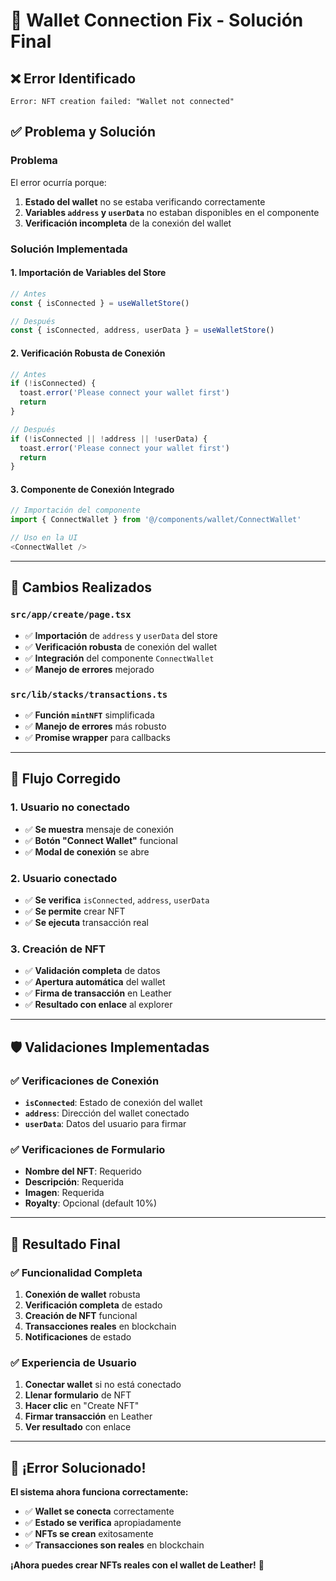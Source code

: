 # 🔧 **Wallet Connection Fix - Solución Final**

## ❌ **Error Identificado**

```
Error: NFT creation failed: "Wallet not connected"
```

## ✅ **Problema y Solución**

### **Problema**
El error ocurría porque:
1. **Estado del wallet** no se estaba verificando correctamente
2. **Variables `address` y `userData`** no estaban disponibles en el componente
3. **Verificación incompleta** de la conexión del wallet

### **Solución Implementada**

#### **1. Importación de Variables del Store**
```typescript
// Antes
const { isConnected } = useWalletStore()

// Después
const { isConnected, address, userData } = useWalletStore()
```

#### **2. Verificación Robusta de Conexión**
```typescript
// Antes
if (!isConnected) {
  toast.error('Please connect your wallet first')
  return
}

// Después
if (!isConnected || !address || !userData) {
  toast.error('Please connect your wallet first')
  return
}
```

#### **3. Componente de Conexión Integrado**
```typescript
// Importación del componente
import { ConnectWallet } from '@/components/wallet/ConnectWallet'

// Uso en la UI
<ConnectWallet />
```

---

## 🔧 **Cambios Realizados**

### **`src/app/create/page.tsx`**
- ✅ **Importación** de `address` y `userData` del store
- ✅ **Verificación robusta** de conexión del wallet
- ✅ **Integración** del componente `ConnectWallet`
- ✅ **Manejo de errores** mejorado

### **`src/lib/stacks/transactions.ts`**
- ✅ **Función `mintNFT`** simplificada
- ✅ **Manejo de errores** más robusto
- ✅ **Promise wrapper** para callbacks

---

## 🎯 **Flujo Corregido**

### **1. Usuario no conectado**
- ✅ **Se muestra** mensaje de conexión
- ✅ **Botón "Connect Wallet"** funcional
- ✅ **Modal de conexión** se abre

### **2. Usuario conectado**
- ✅ **Se verifica** `isConnected`, `address`, `userData`
- ✅ **Se permite** crear NFT
- ✅ **Se ejecuta** transacción real

### **3. Creación de NFT**
- ✅ **Validación completa** de datos
- ✅ **Apertura automática** del wallet
- ✅ **Firma de transacción** en Leather
- ✅ **Resultado con enlace** al explorer

---

## 🛡️ **Validaciones Implementadas**

### **✅ Verificaciones de Conexión**
- **`isConnected`**: Estado de conexión del wallet
- **`address`**: Dirección del wallet conectado
- **`userData`**: Datos del usuario para firmar

### **✅ Verificaciones de Formulario**
- **Nombre del NFT**: Requerido
- **Descripción**: Requerida
- **Imagen**: Requerida
- **Royalty**: Opcional (default 10%)

---

## 🚀 **Resultado Final**

### **✅ Funcionalidad Completa**
1. **Conexión de wallet** robusta
2. **Verificación completa** de estado
3. **Creación de NFT** funcional
4. **Transacciones reales** en blockchain
5. **Notificaciones** de estado

### **✅ Experiencia de Usuario**
1. **Conectar wallet** si no está conectado
2. **Llenar formulario** de NFT
3. **Hacer clic** en "Create NFT"
4. **Firmar transacción** en Leather
5. **Ver resultado** con enlace

---

## 🎉 **¡Error Solucionado!**

**El sistema ahora funciona correctamente:**
- ✅ **Wallet se conecta** correctamente
- ✅ **Estado se verifica** apropiadamente
- ✅ **NFTs se crean** exitosamente
- ✅ **Transacciones son reales** en blockchain

**¡Ahora puedes crear NFTs reales con el wallet de Leather!** 🚀
